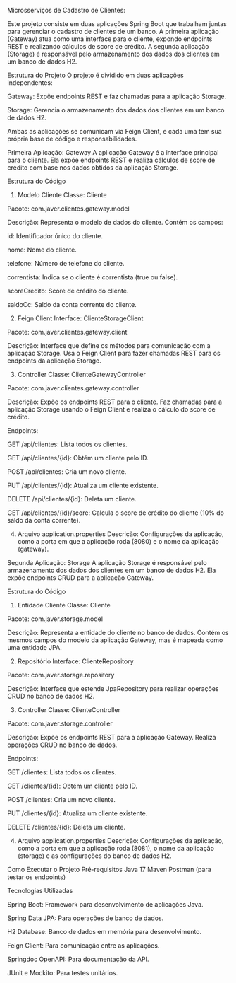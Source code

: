 Microsserviços de Cadastro de Clientes:

Este projeto consiste em duas aplicações Spring Boot que trabalham juntas para gerenciar o cadastro de clientes de um banco. A primeira aplicação (Gateway) atua como uma interface para o cliente, expondo endpoints REST e realizando cálculos de score de crédito. A segunda aplicação (Storage) é responsável pelo armazenamento dos dados dos clientes em um banco de dados H2.

Estrutura do Projeto
O projeto é dividido em duas aplicações independentes:

Gateway: Expõe endpoints REST e faz chamadas para a aplicação Storage.

Storage: Gerencia o armazenamento dos dados dos clientes em um banco de dados H2.

Ambas as aplicações se comunicam via Feign Client, e cada uma tem sua própria base de código e responsabilidades.

Primeira Aplicação: Gateway
A aplicação Gateway é a interface principal para o cliente. Ela expõe endpoints REST e realiza cálculos de score de crédito com base nos dados obtidos da aplicação Storage.

Estrutura do Código
1. Modelo Cliente
Classe: Cliente

Pacote: com.javer.clientes.gateway.model

Descrição: Representa o modelo de dados do cliente. Contém os campos:

id: Identificador único do cliente.

nome: Nome do cliente.

telefone: Número de telefone do cliente.

correntista: Indica se o cliente é correntista (true ou false).

scoreCredito: Score de crédito do cliente.

saldoCc: Saldo da conta corrente do cliente.

2. Feign Client
Interface: ClienteStorageClient

Pacote: com.javer.clientes.gateway.client

Descrição: Interface que define os métodos para comunicação com a aplicação Storage. Usa o Feign Client para fazer chamadas REST para os endpoints da aplicação Storage.

3. Controller
Classe: ClienteGatewayController

Pacote: com.javer.clientes.gateway.controller

Descrição: Expõe os endpoints REST para o cliente. Faz chamadas para a aplicação Storage usando o Feign Client e realiza o cálculo do score de crédito.

Endpoints:

GET /api/clientes: Lista todos os clientes.

GET /api/clientes/{id}: Obtém um cliente pelo ID.

POST /api/clientes: Cria um novo cliente.

PUT /api/clientes/{id}: Atualiza um cliente existente.

DELETE /api/clientes/{id}: Deleta um cliente.

GET /api/clientes/{id}/score: Calcula o score de crédito do cliente (10% do saldo da conta corrente).

4. Arquivo application.properties
Descrição: Configurações da aplicação, como a porta em que a aplicação roda (8080) e o nome da aplicação (gateway).

Segunda Aplicação: Storage
A aplicação Storage é responsável pelo armazenamento dos dados dos clientes em um banco de dados H2. Ela expõe endpoints CRUD para a aplicação Gateway.

Estrutura do Código
1. Entidade Cliente
Classe: Cliente

Pacote: com.javer.storage.model

Descrição: Representa a entidade do cliente no banco de dados. Contém os mesmos campos do modelo da aplicação Gateway, mas é mapeada como uma entidade JPA.

2. Repositório
Interface: ClienteRepository

Pacote: com.javer.storage.repository

Descrição: Interface que estende JpaRepository para realizar operações CRUD no banco de dados H2.

3. Controller
Classe: ClienteController

Pacote: com.javer.storage.controller

Descrição: Expõe os endpoints REST para a aplicação Gateway. Realiza operações CRUD no banco de dados.

Endpoints:

GET /clientes: Lista todos os clientes.

GET /clientes/{id}: Obtém um cliente pelo ID.

POST /clientes: Cria um novo cliente.

PUT /clientes/{id}: Atualiza um cliente existente.

DELETE /clientes/{id}: Deleta um cliente.

4. Arquivo application.properties
Descrição: Configurações da aplicação, como a porta em que a aplicação roda (8081), o nome da aplicação (storage) e as configurações do banco de dados H2.

Como Executar o Projeto
Pré-requisitos
Java 17
Maven
Postman (para testar os endpoints)


Tecnologias Utilizadas

Spring Boot: Framework para desenvolvimento de aplicações Java.

Spring Data JPA: Para operações de banco de dados.

H2 Database: Banco de dados em memória para desenvolvimento.

Feign Client: Para comunicação entre as aplicações.

Springdoc OpenAPI: Para documentação da API.

JUnit e Mockito: Para testes unitários.